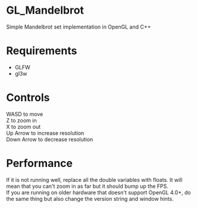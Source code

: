 # GL_Mandelbrot
Simple Mandelbrot set implementation in OpenGL and C++
# Requirements
- GLFW
- gl3w
# Controls
WASD to move  
Z to zoom in  
X to zoom out  
Up Arrow to increase resolution  
Down Arrow to decrease resolution  
# Performance
If it is not running well, replace all the double variables with floats. It will mean that you can't zoom in as far but it should bump up the FPS.  
If you are running on older hardware that doesn't support OpenGL 4.0+, do the same thing but also change the version string and window hints.
